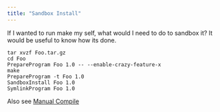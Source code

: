 ```yaml
---
title: "Sandbox Install"
---
```


If I wanted to run make my self, what would I need to do to sandbox it?
It would be useful to know how its done.

    tar xvzf Foo.tar.gz 
    cd Foo 
    PrepareProgram Foo 1.0 -- --enable-crazy-feature-x 
    make 
    PrepareProgram -t Foo 1.0 
    SandboxInstall Foo 1.0 
    SymlinkProgram Foo 1.0 

Also see [Manual Compile](/Howtos/Manual-Compile/)
